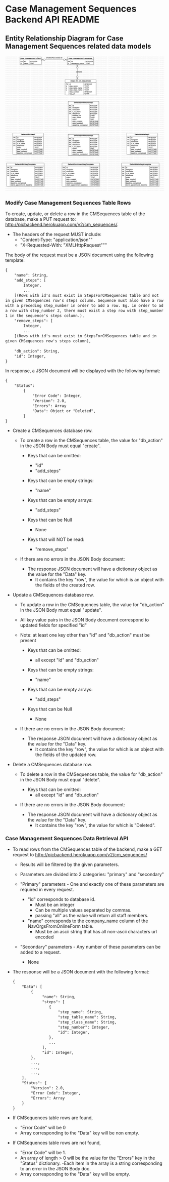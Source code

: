 # Case Management Sequences Backend API README


## Entity Relationship Diagram for Case Management Sequences related data models

![Case Management Sequences Entity Relationship Diagram](sequences_erd.jpg)


### Modify Case Management Sequences Table Rows
To create, update, or delete a row in the CMSequences table of the database, make a PUT request to: http://picbackend.herokuapp.com/v2/cm_sequences/.

- The headers of the request MUST include: 
    - "Content-Type: "application/json""
    - "X-Requested-With: "XMLHttpRequest"""
    
The body of the request must be a JSON document using the following template:

```
{
    "name": String,
    "add_steps": [
        Integer,
        ...
    ](Rows with id's must exist in StepsForCMSequences table and not in given CMSequences row's steps column. Sequence must also have a row with a preceding step_number in order to add a row. Eg. in order to ad a row with step_number 2, there must exist a step row with step_number 1 in the sequence's steps column.),
    "remove_steps": [
        Integer,
        ...
    ](Rows with id's must exist in StepsForCMSequences table and in given CMSequences row's steps column),
    
    "db_action": String,
    "id": Integer,
}
```

In response, a JSON document will be displayed with the following format:
```
{
    "Status":
        {
            "Error Code": Integer,
            "Version": 2.0,
            "Errors": Array
            "Data": Object or "Deleted",
        }
}
```

- Create a CMSequences database row.
    - To create a row in the CMSequences table, the value for "db_action" in the JSON Body must equal "create".
    
        - Keys that can be omitted:
            - "id"
            - "add_steps"
            
        - Keys that can be empty strings:
            - "name"
            
        - Keys that can be empty arrays:
            - "add_steps"
        
        - Keys that can be Null
            - None
            
        - Keys that will NOT be read:
            - "remove_steps"

    - If there are no errors in the JSON Body document:        
        - The response JSON document will have a dictionary object as the value for the "Data" key.
            - It contains the key "row", the value for which is an object with the fields of the created row.
    
- Update a CMSequences database row.
    - To update a row in the CMSequences table, the value for "db_action" in the JSON Body must equal "update".
    - All key value pairs in the JSON Body document correspond to updated fields for specified "id"
    - Note: at least one key other than "id" and "db_action" must be present
    
        - Keys that can be omitted:
            - all except "id" and "db_action"
        
        - Keys that can be empty strings:
            - "name"
            
        - Keys that can be empty arrays:
            - "add_steps"
        
        - Keys that can be Null
            - None
        
    - If there are no errors in the JSON Body document:
        - The response JSON document will have a dictionary object as the value for the "Data" key.
            - It contains the key "row", the value for which is an object with the fields of the updated row.

- Delete a CMSequences database row.
    - To delete a row in the CMSequences table, the value for "db_action" in the JSON Body must equal "delete".
    
        - Keys that can be omitted:
            - all except "id" and "db_action"
        
    - If there are no errors in the JSON Body document:
        - The response JSON document will have a dictionary object as the value for the "Data" key.
            - It contains the key "row", the value for which is "Deleted".
    
    
### Case Management Sequences Data Retrieval API
- To read rows from the CMSequences table of the backend, make a GET request to http://picbackend.herokuapp.com/v2/cm_sequences/
    - Results will be filtered by the given parameters.
    - Parameters are divided into 2 categories: "primary" and "secondary"
    
    - "Primary" parameters - One and exactly one of these parameters are required in every request.
        - "id" corresponds to database id.
            - Must be an integer
            - Can be multiple values separated by commas.
            - passing "all" as the value will return all staff members.
        - "name" corresponds to the company_name column of the NavOrgsFromOnlineForm table.
            - Must be an ascii string that has all non-ascii characters url encoded
            
    - "Secondary" parameters - Any number of these parameters can be added to a request.
        - None
        
- The response will be a JSON document with the following format:
    ```
    {
        "Data": [
            {
                 "name": String,
                 "steps": [
                    {
                        "step_name": String,
                        "step_table_name": String,
                        "step_class_name": String,
                        "step_number": Integer,
                        "id": Integer,
                    },
                    ...
                 ],
                 "id": Integer,
            },
            ...,
            ...,
            ...,
        ],
        "Status": {
            "Version": 2.0,
            "Error Code": Integer,
            "Errors": Array
        }
    }
    ```

- If CMSequences table rows are found,
    - "Error Code" will be 0
    - Array corresponding to the "Data" key will be non empty.
- If CMSequences table rows are not found,
    - "Error Code" will be 1.
    - An array of length > 0 will be the value for the "Errors" key in the "Status" dictionary.
        -Each item in the array is a string corresponding to an error in the JSON Body doc.
    - Array corresponding to the "Data" key will be empty.
